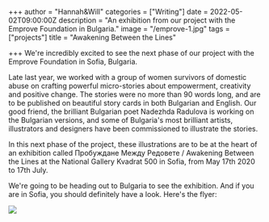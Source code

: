 +++
author = "Hannah&Will"
categories = ["Writing"]
date = 2022-05-02T09:00:00Z
description = "An exhibition from our project with the Emprove Foundation in Bulgaria."
image = "/emprove-1.jpg"
tags = ["projects"]
title = "Awakening Between the Lines"

+++
We're incredibly excited to see the next phase of our project with the Emprove Foundation in Sofia, Bulgaria.

Late last year, we worked with a group of women survivors of domestic abuse on crafting powerful micro-stories about empowerment, creativity and positive change. The stories were no more than 90 words long, and are to be published on beautiful story cards in both Bulgarian and English. Our good friend, the brilliant Bulgarian poet Nadezhda Radulova is working on the Bulgarian versions, and some of Bulgaria's most brilliant artists, illustrators and designers have been commissioned to illustrate the stories.

In this next phase of the project, these illustrations are to be at the heart of an exhibition   called Пробуждане Между Редовете / Awakening Between the Lines at the National Gallery Kvadrat 500 in Sofia, from May 17th 2020 to 17th July.

We're going to be heading out to Bulgaria to see the exhibition. And if you are in Sofia, you should definitely have a look. Here's the flyer:

![](/emprove.jpeg)